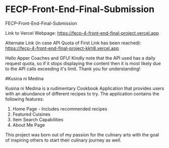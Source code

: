 # FECP-Front-End-Final-Submission
FECP-Front-End-Final-Submission

Link to Vercel Webpage: https://fecp-4-front-end-final-project.vercel.app

Alternate Link (in case API Quota of First Link has been reached): https://fecp-4-front-end-final-project-kkh8.vercel.app

Hello Apper Coaches and GFU! Kindly note that the API used has a daily request quota, so if it stops displaying the content then it is most likely due to the API calls exceeding it's limit. Thank you for understanding!

#Kusina ni Medina

Kusina ni Medina is a rudimentary Cookbook Application that provides users with an abundance of different recipes to try. The application contains the following features:
1. Home Page - Includes recommended recipes
2. Featured Cuisines
3. Item Search Capabilities
4. About Me Page

This project was born out of my passion for the culinary arts with the goal of inspiring others to start their culinary journey as well.

